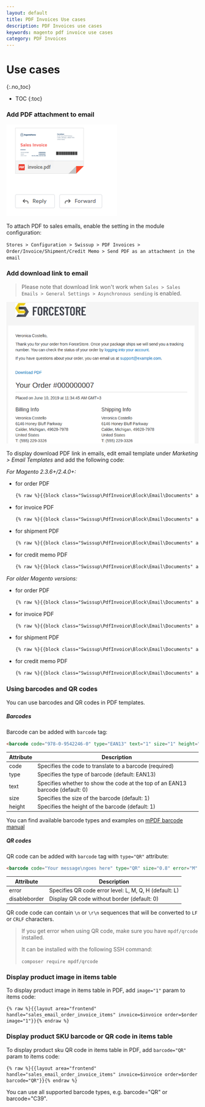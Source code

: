 ```yaml
---
layout: default
title: PDF Invoices Use cases
description: PDF Invoices use cases
keywords: magento pdf invoice use cases
category: PDF Invoices
---
```


# Use cases

{:.no_toc}

* TOC
{:toc}

### Add PDF attachment to email

![Email Attachment](/images/m2/pdf-invoices/use-cases/email-attachment.png)

To attach PDF to sales emails, enable the setting in the module configuration:

`Stores > Configuration > Swissup > PDF Invoices > Order/Invoice/Shipment/Credit Memo > Send PDF as an attachment in the email`

### Add download link to email

> Please note that download link won't work when `Sales > Sales Emails > General Settings > Asynchronous sending` is enabled.

![PDF download link](/images/m2/pdf-invoices/use-cases/email-download.png)

To display download PDF link in emails, edit email template under *Marketing > Email Templates*
and add the following code:

*For Magento 2.3.6+/2.4.0+:*

 -  for order PDF

    ```txt
    {% raw %}{{block class="Swissup\PdfInvoice\Block\Email\Documents" area="frontend" order_id=$order_id}}{% endraw %}
    ```

 -  for invoice PDF

    ```txt
    {% raw %}{{block class="Swissup\PdfInvoice\Block\Email\Documents" area="frontend" invoice_id=$invoice_id order_id=$order_id}}{% endraw %}
    ```
 -  for shipment PDF

    ```txt
    {% raw %}{{block class="Swissup\PdfInvoice\Block\Email\Documents" area="frontend" shipment_id=$shipment_id order_id=$order_id}}{% endraw %}
    ```

 -  for credit memo PDF

    ```txt
    {% raw %}{{block class="Swissup\PdfInvoice\Block\Email\Documents" area="frontend" creditmemo_id=$creditmemo_id order_id=$order_id}}{% endraw %}
    ```

*For older Magento versions:*

 -  for order PDF

    ```txt
    {% raw %}{{block class="Swissup\PdfInvoice\Block\Email\Documents" area="frontend" order=$order}}{% endraw %}
    ```

 -  for invoice PDF

    ```txt
    {% raw %}{{block class="Swissup\PdfInvoice\Block\Email\Documents" area="frontend" order=$order invoice=$invoice}}{% endraw %}
    ```
 -  for shipment PDF

    ```txt
    {% raw %}{{block class="Swissup\PdfInvoice\Block\Email\Documents" area="frontend" order=$order shipment=$shipment}}{% endraw %}
    ```

 -  for credit memo PDF

    ```txt
    {% raw %}{{block class="Swissup\PdfInvoice\Block\Email\Documents" area="frontend" order=$order creditmemo=$creditmemo}}{% endraw %}
    ```

### Using barcodes and QR codes

You can use barcodes and QR codes in PDF templates.

##### Barcodes

Barcode can be added with `barcode` tag:

```html
<barcode code="978-0-9542246-0" type="EAN13" text="1" size="1" height="1" />
```

Attribute   | Description
------------|----------------------------------------------------------------------------------
code        | Specifies the code to translate to a barcode (required)
type        | Specifies the type of barcode (default: EAN13)
text        | Specifies whether to show the code at the top of an EAN13 barcode (default: 0)
size        | Specifies the size of the barcode (default: 1)
height      | Specifies the height of the barcode (default: 1)

You can find available barcode types and examples on
[mPDF barcode manual](https://mpdf.github.io/reference/html-control-tags/barcode.html)

##### QR codes

QR code can be added with `barcode` tag with `type="QR"` attribute:

```html
<barcode code="Your message\ngoes here" type="QR" size="0.8" error="M" disableborder="1" />
```

Attribute       | Description
----------------|----------------------------------------------------------------------------------
error           | Specifies QR code error level: L, M, Q, H (default: L)
disableborder   | Display QR code without border (default: 0)

QR code code can contain `\n` or `\r\n` sequences
that will be converted to `LF` or `CRLF` characters.

>If you get error when using QR code, make sure you have `mpdf/qrcode` installed.
>
>It can be installed with the following SSH command:
>
> `composer require mpdf/qrcode`

### Display product image in items table

To display product image in items table in PDF, add `image="1"` param to items code:

```
{% raw %}{{layout area="frontend" handle="sales_email_order_invoice_items" invoice=$invoice order=$order image="1"}}{% endraw %}
```

### Display product SKU barcode or QR code in items table

To display product sku QR code in items table in PDF, add `barcode="QR"` param to items code:

```
{% raw %}{{layout area="frontend" handle="sales_email_order_invoice_items" invoice=$invoice order=$order barcode="QR"}}{% endraw %}
```

You can use all supported barcode types, e.g. barcode="QR" or barcode="C39".

